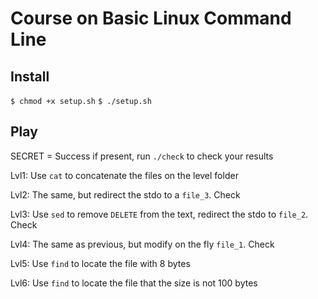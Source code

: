 # Course on Basic Linux Command Line

## Install
`$ chmod +x setup.sh`
`$ ./setup.sh`

## Play
SECRET = Success
if present, run `./check` to check your results

Lvl1:
Use `cat` to concatenate the files on the level folder

Lvl2:
The same, but redirect the stdo to a `file_3`. Check

Lvl3:
Use `sed` to remove `DELETE` from the text, redirect the stdo to `file_2`. Check

Lvl4:
The same as previous, but modify on the fly `file_1`. Check

Lvl5:
Use `find` to locate the file with 8 bytes

Lvl6:
Use `find` to locate the file that the size is not 100 bytes